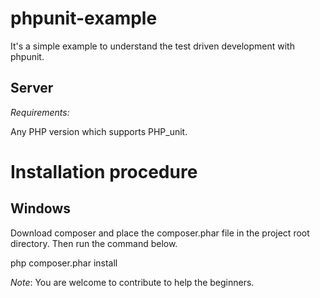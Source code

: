 phpunit-example
===============

It's a simple example to understand the test driven development with phpunit.

## Server

*Requirements:*

Any PHP version which supports PHP_unit.

# Installation procedure

## Windows

Download composer and place the composer.phar file in the project root directory. Then run the command below.

php composer.phar install



*Note*: You are welcome to contribute to help the beginners. 